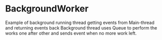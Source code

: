 # BackgroundWorker

Example of background running thread getting events from Main-thread and returning events back
Background thread uses Queue to perform the works one after other and sends event when no more work left.
